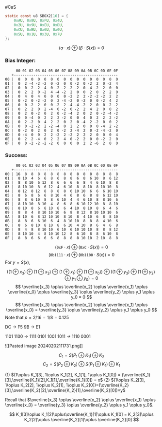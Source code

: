 #CaS 

```c
static const u8 SBOX2[16] = {
	0xAU, 0x8U, 0xFU, 0x4U,
	0x2U, 0x9U, 0xEU, 0xDU,
	0xCU, 0xBU, 0x6U, 0x0U,
	0x5U, 0x1U, 0x3U, 0x7U
};
```

$$
(\alpha\cdot x)\oplus(\beta\cdot S(x))=0
$$

### Bias Integer:
```text
     00 01 02 03 04 05 06 07 08 09 0A 0B 0C 0D 0E 0F 
   +------------------------------------------------
00 |  8  0  0  0  0  0  0  0  0  0  0  0  0  0  0  0 
01 |  0  2 -4 -2 -2  0 -2  0  0 -2  0 -2  2  0 -2  4 
02 |  0  0  2 -2  4  0 -2 -2 -2 -2  0 -4 -2  2  0  0 
03 |  0  2  2  0 -2  4 -4 -2  2  0  0  2  0  2  2  0 
04 |  0  4  0  4  0  0  0  0 -2  2  2 -2 -2 -2  2  2 
05 |  0 -2  0 -2 -2  0  2 -4 -2  0 -2  0  0 -2  4  2 
06 |  0  0 -2  2  0  0 -2  2 -4 -4 -2  2  0  0  2 -2 
07 |  0  2  2  0  2 -4  0 -2  0 -2  2  4  2  0  0  2 
08 |  0  2  0 -2  0  2  0 -2 -4  2  0  2  0 -2 -4 -2 
09 |  0  0 -4  0  2  2  2 -2  0  0  4  0  2  2  2 -2 
0A |  0  2 -2  0  4  2  2  0  2  0 -4  2 -2  0  0  2 
0B |  0  0 -2 -2  2 -2 -4  0  2  2  0  0  0 -4  2 -2 
0C |  0 -2  0  2  0  2  0 -2  2 -4  2  0 -2 -4 -2  0 
0D |  0 -4  0  0  2  2 -2  2 -2  2  2  2  0  0  0  4 
0E |  0  2  2 -4  0  2  2  4  0 -2  2  0  0 -2  2  0 
0F |  0  0 -2 -2 -2 -2  0  0  0  0  2  2 -6  2  0  0
```

### Success:
```text
     00 01 02 03 04 05 06 07 08 09 0A 0B 0C 0D 0E 0F 
   +------------------------------------------------
00 | 16  8  8  8  8  8  8  8  8  8  8  8  8  8  8  8 
01 |  8 10  4  6  6  8  6  8  8  6  8  6 10  8  6 12 
02 |  8  8 10  6 12  8  6  6  6  6  8  4  6 10  8  8 
03 |  8 10 10  8  6 12  4  6 10  8  8 10  8 10 10  8 
04 |  8 12  8 12  8  8  8  8  6 10 10  6  6  6 10 10 
05 |  8  6  8  6  6  8 10  4  6  8  6  8  8  6 12 10 
06 |  8  8  6 10  8  8  6 10  4  4  6 10  8  8 10  6 
07 |  8 10 10  8 10  4  8  6  8  6 10 12 10  8  8 10 
08 |  8 10  8  6  8 10  8  6  4 10  8 10  8  6  4  6 
09 |  8  8  4  8 10 10 10  6  8  8 12  8 10 10 10  6 
0A |  8 10  6  8 12 10 10  8 10  8  4 10  6  8  8 10 
0B |  8  8  6  6 10  6  4  8 10 10  8  8  8  4 10  6 
0C |  8  6  8 10  8 10  8  6 10  4 10  8  6  4  6  8 
0D |  8  4  8  8 10 10  6 10  6 10 10 10  8  8  8 12 
0E |  8 10 10  4  8 10 10 12  8  6 10  8  8  6 10  8 
0F |  8  8  6  6  6  6  8  8  8  8 10 10  2 10  8  8
```

$$
(\texttt{0xF}\cdot x)\oplus(\texttt{0xC}\cdot S(x))=0
$$
$$
(\texttt{0b1111}\cdot x)\oplus(\texttt{0b1100}\cdot S(x))=0
$$
For $y=S(x)$,

$$
((1\oplus x_3)\oplus(1\oplus x_2)\oplus(1\oplus x_1)\oplus(1\oplus x_0))\oplus ((1\oplus y_3)\oplus (1\oplus y_2)\oplus y_1\oplus y_0)=0
$$
$$
\overline{x_3} \oplus \overline{x_2} \oplus \overline{x_1} \oplus \overline{x_0} \oplus \overline{y_3} \oplus \overline{y_2} \oplus y_1 \oplus y_0 = 0
$$
$$
\overline{x_3} \oplus \overline{x_2} \oplus \overline{x_1} \oplus \overline{x_0} = \overline{y_3} \oplus \overline{y_2} \oplus y_1 \oplus y_0
$$
Note that $p=2/16=1/8=0.125$


DC -> F5
9B -> E1

1101 1100 -> 1111 0101
1001 1011 -> 1110 0001

![[Pasted image 20240202111731.png]]

$$
C_1 = S(P_1\oplus K_1)\oplus K_2
$$
$$
C_2 = S(P_2\oplus K_2)\oplus S(P_1\oplus K_1)\oplus K_1
$$

(1) $(1\oplus K_1[3], 1\oplus K_1[2], K_1[1], 1\oplus K_1[0]) = (\overline{K_1}[3],\overline{K_1}[2],K_1[1],\overline{K_1}[0]) = x$
(2) $(1\oplus K_2[3], 1\oplus K_2[2], 1\oplus K_2[1], 1\oplus K_2[0])=(\overline{K_2}[3],\overline{K_2}[2],\overline{K_2}[1],\overline{K_2}[0])=y$

Recall that $\overline{x_3} \oplus \overline{x_2} \oplus \overline{x_1} \oplus \overline{x_0} = \overline{y_3} \oplus \overline{y_2} \oplus y_1 \oplus y_0$.

$$
K_1[3]\oplus K_1[2]\oplus\overline{K_1}[1]\oplus K_1[0] = K_2[3]\oplus K_2[2]\oplus \overline{K_2}[1]\oplus \overline{K_2}[0]
$$
